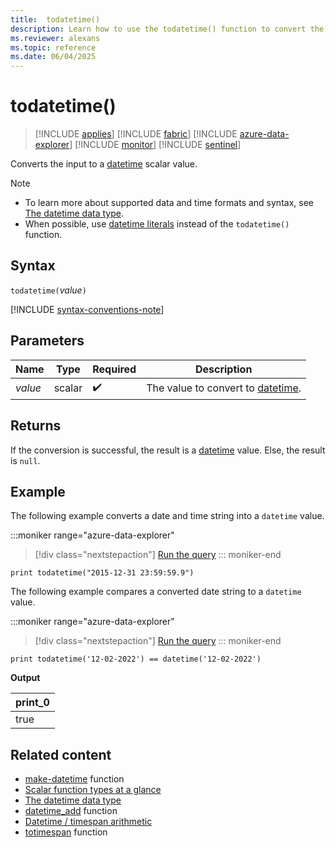 ```yaml
---
title:  todatetime()
description: Learn how to use the todatetime() function to convert the input expression to a datetime value.
ms.reviewer: alexans
ms.topic: reference
ms.date: 06/04/2025
---
```

# todatetime()

> [!INCLUDE [applies](../includes/applies-to-version/applies.md)] [!INCLUDE [fabric](../includes/applies-to-version/fabric.md)] [!INCLUDE [azure-data-explorer](../includes/applies-to-version/azure-data-explorer.md)] [!INCLUDE [monitor](../includes/applies-to-version/monitor.md)] [!INCLUDE [sentinel](../includes/applies-to-version/sentinel.md)]

Converts the input to a [datetime](scalar-data-types/datetime.md) scalar value.

> [!NOTE]
>
> * To learn more about supported data and time formats and syntax, see [The datetime data type](scalar-data-types/datetime.md).
> * When possible, use [datetime literals](scalar-data-types/datetime.md#) instead of the `todatetime()` function.

## Syntax

`todatetime(`*value*`)`

[!INCLUDE [syntax-conventions-note](../includes/syntax-conventions-note.md)]

## Parameters

| Name | Type | Required | Description |
|--|--|--|--|
| *value* | scalar |  :heavy_check_mark: | The value to convert to [datetime](scalar-data-types/datetime.md).|

## Returns

If the conversion is successful, the result is a [datetime](scalar-data-types/datetime.md) value.
Else, the result is `null`.

## Example

The following example converts a date and time string into a `datetime` value.

:::moniker range="azure-data-explorer"
> [!div class="nextstepaction"]
> <a href="https://dataexplorer.azure.com/clusters/help/databases/Samples?query=H4sIAAAAAAAAAysoyswrUSjJT0ksSS3JzE3VUDIyMDTVNTTSNTZUMDK2MrUEIj1LJU0ARpCGGSkAAAA=" target="_blank">Run the query</a>
::: moniker-end

```kusto
print todatetime("2015-12-31 23:59:59.9")
```

The following example compares a converted date string to a `datetime` value.

:::moniker range="azure-data-explorer"
> [!div class="nextstepaction"]
> <a href="https://dataexplorer.azure.com/clusters/help/databases/Samples?query=H4sIAAAAAAAAAysoyswrUSjJT0ksSS3JzE3VUDc00jUw0jUyMDJS11SwtVXALgMAakZnYjgAAAA=" target="_blank">Run the query</a>
::: moniker-end

```kusto
print todatetime('12-02-2022') == datetime('12-02-2022')
```

**Output**

|print_0|
|--|
|true|

## Related content

* [make-datetime](./make-datetime-function.md) function
* [Scalar function types at a glance](scalar-functions.md)
* [The datetime data type](scalar-data-types/datetime.md)
* [datetime_add](datetime-add-function.md) function
* [Datetime / timespan arithmetic](datetime-timespan-arithmetic.md)
* [totimespan](totimespan-function.md) function
